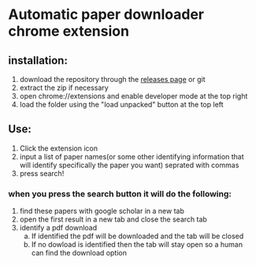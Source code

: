 # Automatic paper downloader chrome extension

## installation: 
1. download the repository through the [releases page](https://github.com/bluer222/autoPaperDownloader/releases) or git
2. extract the zip if necessary
3. open chrome://extensions and enable developer mode at the top right
4. load the folder using the "load unpacked" button at the top left

## Use:
1. Click the extension icon
2. input a list of paper names(or some other identifying information that will identify specifically the paper you want) seprated with commas
3. press search!

### when you press the search button it will do the following:
1. find these papers with google scholar in a new tab
2. open the first result in a new tab and close the search tab
3. identify a pdf download
    <ol type="a">
    <li>If identified the pdf will be downloaded and the tab will be closed</li>
    <li>If no dowload is identified then the tab will stay open so a human can find the download option</li>
    </ol>
